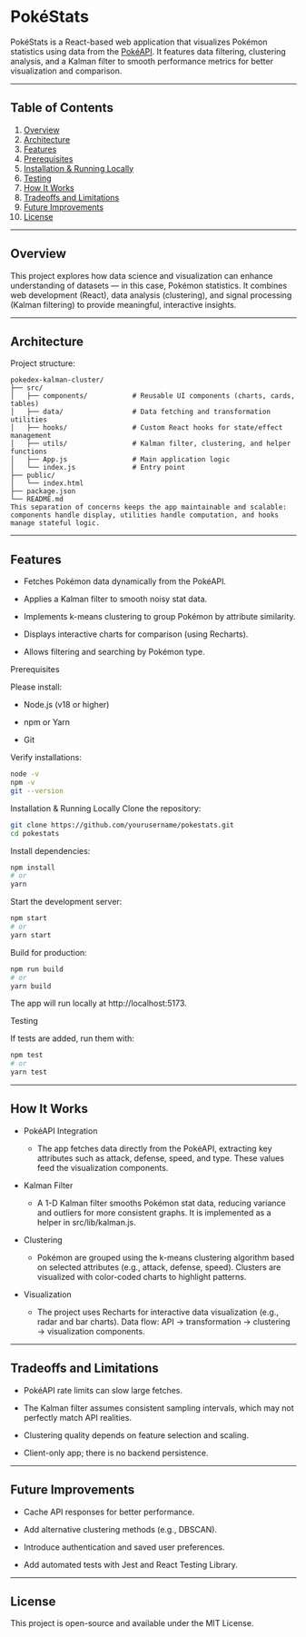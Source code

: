 # PokéStats

PokéStats is a React-based web application that visualizes Pokémon statistics using data from the [PokéAPI](https://pokeapi.co/). It features data filtering, clustering analysis, and a Kalman filter to smooth performance metrics for better visualization and comparison.

---

## Table of Contents

1. [Overview](#overview)
2. [Architecture](#architecture)
3. [Features](#features)
4. [Prerequisites](#prerequisites)
5. [Installation & Running Locally](#installation--running-locally)
6. [Testing](#testing)
7. [How It Works](#how-it-works)
8. [Tradeoffs and Limitations](#tradeoffs-and-limitations)
9. [Future Improvements](#future-improvements)
10. [License](#license)

---

## Overview

This project explores how data science and visualization can enhance understanding of datasets — in this case, Pokémon statistics. It combines web development (React), data analysis (clustering), and signal processing (Kalman filtering) to provide meaningful, interactive insights.

---

## Architecture

Project structure:

```text
pokedex-kalman-cluster/
├── src/
│   ├── components/           # Reusable UI components (charts, cards, tables)
│   ├── data/                 # Data fetching and transformation utilities
│   ├── hooks/                # Custom React hooks for state/effect management
│   ├── utils/                # Kalman filter, clustering, and helper functions
│   ├── App.js                # Main application logic
│   └── index.js              # Entry point
├── public/
│   └── index.html
├── package.json
└── README.md
This separation of concerns keeps the app maintainable and scalable: components handle display, utilities handle computation, and hooks manage stateful logic.
```

---

## Features

- Fetches Pokémon data dynamically from the PokéAPI.

- Applies a Kalman filter to smooth noisy stat data.

- Implements k-means clustering to group Pokémon by attribute similarity.

- Displays interactive charts for comparison (using Recharts).

- Allows filtering and searching by Pokémon type.


Prerequisites

Please install:


- Node.js (v18 or higher)

- npm or Yarn

- Git

Verify installations:

```bash
node -v
npm -v
git --version
```

Installation & Running Locally
Clone the repository:

```bash
git clone https://github.com/yourusername/pokestats.git
cd pokestats
```

Install dependencies:

```bash
npm install
# or
yarn
```

Start the development server:

```bash
npm start
# or
yarn start
```

Build for production:

```bash
npm run build
# or
yarn build
```

The app will run locally at http://localhost:5173.


Testing

If tests are added, run them with:

```bash
npm test
# or
yarn test
```

---

## How It Works

- PokéAPI Integration
    - The app fetches data directly from the PokéAPI, extracting key attributes such as attack, defense, speed, and type. These values feed the visualization components.

- Kalman Filter
    - A 1-D Kalman filter smooths Pokémon stat data, reducing variance and outliers for more consistent graphs. It is implemented as a helper in src/lib/kalman.js.

- Clustering
    - Pokémon are grouped using the k-means clustering algorithm based on selected attributes (e.g., attack, defense, speed). Clusters are visualized with color-coded charts to highlight patterns.

- Visualization
    - The project uses Recharts for interactive data visualization (e.g., radar and bar charts). Data flow: API → transformation → clustering → visualization components.

---

## Tradeoffs and Limitations

- PokéAPI rate limits can slow large fetches.

- The Kalman filter assumes consistent sampling intervals, which may not perfectly match API realities.

- Clustering quality depends on feature selection and scaling.

- Client-only app; there is no backend persistence.

---

## Future Improvements
- Cache API responses for better performance.

- Add alternative clustering methods (e.g., DBSCAN).

- Introduce authentication and saved user preferences.

- Add automated tests with Jest and React Testing Library.

---

## License

This project is open-source and available under the MIT License.